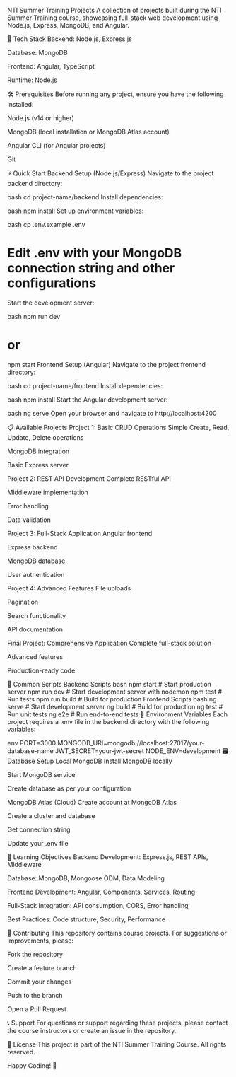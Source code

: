 NTI Summer Training Projects
A collection of projects built during the NTI Summer Training course, showcasing full-stack web development using Node.js, Express, MongoDB, and Angular.

🚀 Tech Stack
Backend: Node.js, Express.js

Database: MongoDB

Frontend: Angular, TypeScript

Runtime: Node.js


🛠️ Prerequisites
Before running any project, ensure you have the following installed:

Node.js (v14 or higher)

MongoDB (local installation or MongoDB Atlas account)

Angular CLI (for Angular projects)

Git

⚡ Quick Start
Backend Setup (Node.js/Express)
Navigate to the project backend directory:

bash
cd project-name/backend
Install dependencies:

bash
npm install
Set up environment variables:

bash
cp .env.example .env
# Edit .env with your MongoDB connection string and other configurations
Start the development server:

bash
npm run dev
# or
npm start
Frontend Setup (Angular)
Navigate to the project frontend directory:

bash
cd project-name/frontend
Install dependencies:

bash
npm install
Start the Angular development server:

bash
ng serve
Open your browser and navigate to http://localhost:4200

📋 Available Projects
Project 1: Basic CRUD Operations
Simple Create, Read, Update, Delete operations

MongoDB integration

Basic Express server

Project 2: REST API Development
Complete RESTful API

Middleware implementation

Error handling

Data validation

Project 3: Full-Stack Application
Angular frontend

Express backend

MongoDB database

User authentication

Project 4: Advanced Features
File uploads

Pagination

Search functionality

API documentation

Final Project: Comprehensive Application
Complete full-stack solution

Advanced features

Production-ready code

🔧 Common Scripts
Backend Scripts
bash
npm start          # Start production server
npm run dev        # Start development server with nodemon
npm test           # Run tests
npm run build      # Build for production
Frontend Scripts
bash
ng serve          # Start development server
ng build          # Build for production
ng test           # Run unit tests
ng e2e            # Run end-to-end tests
📝 Environment Variables
Each project requires a .env file in the backend directory with the following variables:

env
PORT=3000
MONGODB_URI=mongodb://localhost:27017/your-database-name
JWT_SECRET=your-jwt-secret
NODE_ENV=development
🗃️ Database Setup
Local MongoDB
Install MongoDB locally

Start MongoDB service

Create database as per your configuration

MongoDB Atlas (Cloud)
Create account at MongoDB Atlas

Create a cluster and database

Get connection string

Update your .env file

🎯 Learning Objectives
Backend Development: Express.js, REST APIs, Middleware

Database: MongoDB, Mongoose ODM, Data Modeling

Frontend Development: Angular, Components, Services, Routing

Full-Stack Integration: API consumption, CORS, Error handling

Best Practices: Code structure, Security, Performance

🤝 Contributing
This repository contains course projects. For suggestions or improvements, please:

Fork the repository

Create a feature branch

Commit your changes

Push to the branch

Open a Pull Request

📞 Support
For questions or support regarding these projects, please contact the course instructors or create an issue in the repository.

📜 License
This project is part of the NTI Summer Training Course. All rights reserved.

Happy Coding! 🎉
